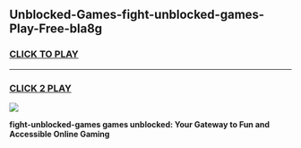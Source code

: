 
## Unblocked-Games-fight-unblocked-games-Play-Free-bla8g
<h3>
<a href="https://premium76.site?title=fight-unblocked-games&ref=15A">CLICK TO PLAY</a></h3>
<hr>

<h3>
<a href="https://premium76.site?title=fight-unblocked-games&ref=15A">CLICK 2 PLAY</a>
  
</h3>

<a href="https://premium76.site?title=fight-unblocked-games&ref=15A"><img src="https://clearcache.store/games.png"></a>


**fight-unblocked-games games unblocked: Your Gateway to Fun and Accessible Online Gaming**
